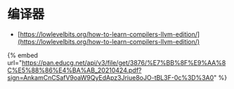 # 编译器

* [https://lowlevelbits.org/how-to-learn-compilers-llvm-edition/](https://lowlevelbits.org/how-to-learn-compilers-llvm-edition/)

{% embed url="https://pan.educg.net/api/v3/file/get/3876/%E7%BB%8F%E9%AA%8C%E5%88%86%E4%BA%AB_20210424.pdf?sign=AnkamCnCSafV9oaW9QyEdApz3Jriue8oJO-tBL3F-0c%3D%3A0" %}
